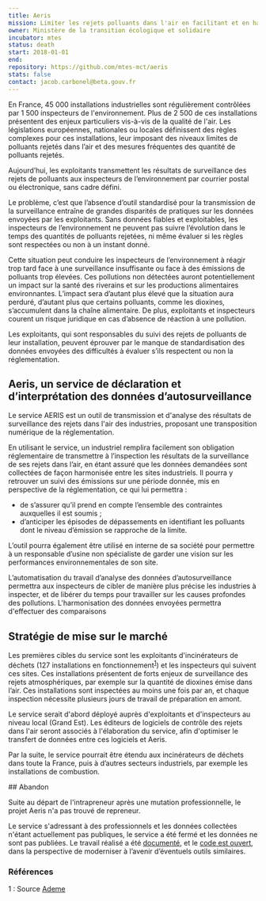 ```yaml
---
title: Aeris
mission: Limiter les rejets polluants dans l'air en facilitant et en harmonisant la déclaration et le suivi des émissions des industriels
owner: Ministère de la transition écologique et solidaire
incubator: mtes
status: death
start: 2018-01-01
end:
repository: https://github.com/mtes-mct/aeris
stats: false
contact: jacob.carbonel@beta.gouv.fr
---
```


En France, 45 000 installations industrielles sont régulièrement contrôlées par 1 500 inspecteurs de l'environnement.
Plus de 2 500 de ces installations présentent des enjeux particuliers vis-à-vis de la qualité de l'air.
Les législations européennes, nationales ou locales définissent des règles complexes pour ces installations, leur imposant des niveaux limites de polluants rejetés dans l’air et des mesures fréquentes des quantité de polluants rejetés.

Aujourd’hui, les exploitants transmettent les résultats de surveillance des rejets de polluants aux inspecteurs de l’environnement par courrier postal ou électronique, sans cadre défini.

Le problème, c’est que l’absence d’outil standardisé pour la transmission de la surveillance entraîne de grandes disparités de pratiques sur les données envoyées par les exploitants.
Sans données fiables et exploitables, les inspecteurs de l’environnement ne peuvent pas suivre l’évolution dans le temps des quantités de polluants rejetées, ni même évaluer si les règles sont respectées ou non à un instant donné.

Cette situation peut conduire les inspecteurs de l’environnement à réagir trop tard face à une surveillance insuffisante ou face à des émissions de polluants trop élevées.
Ces pollutions non détectées auront potentiellement un impact sur la santé des riverains et sur les productions alimentaires environnantes.
L’impact sera d’autant plus élevé que la situation aura perduré, d’autant plus que certains polluants, comme les dioxines, s’accumulent dans la chaîne alimentaire.
De plus, exploitants et inspecteurs courent un risque juridique en cas d’absence de réaction à une pollution.

Les exploitants, qui sont responsables du suivi des rejets de polluants de leur installation, peuvent éprouver par le manque de standardisation des données envoyées des difficultés à évaluer s’ils respectent ou non la réglementation.

## Aeris, un service de déclaration et d’interprétation des données d’autosurveillance

Le service AERIS est un outil de transmission et d'analyse des résultats de surveillance des rejets dans l'air des industries, proposant une transposition numérique de la réglementation.

En utilisant le service, un industriel remplira facilement son obligation réglementaire de transmettre à l’inspection les résultats de la surveillance de ses rejets dans l’air, en étant assuré que les données demandées sont collectées de façon harmonisée entre les sites industriels.
Il pourra y retrouver un suivi des émissions sur une période donnée, mis en perspective de la réglementation, ce qui  lui permettra :
- de s’assurer qu’il prend en compte l’ensemble des contraintes auxquelles il est soumis ;
- d’anticiper les épisodes de dépassements en identifiant les polluants dont le niveau d’émission se rapproche de la limite.

L’outil pourra également être utilisé en interne de sa société pour permettre à un responsable d’usine non spécialiste de garder une vision sur les performances environnementales de son site.

L’automatisation du travail d’analyse des données d’autosurveillance permettra aux inspecteurs de cibler de manière plus précise les industries à inspecter, et de libérer du temps pour travailler sur les causes profondes des pollutions. L'harmonisation des données envoyées permettra d'effectuer des comparaisons

## Stratégie de mise sur le marché

Les premières cibles du service sont les exploitants d'incinérateurs de déchets (127 installations en fonctionnement<sup>[1](#note1)</sup>) et les inspecteurs qui suivent ces sites.
Ces installations présentent de forts enjeux de surveillance des rejets atmosphériques, par exemple sur la quantité de dioxines émise dans l’air.
Ces installations sont inspectées au moins une fois par an, et chaque inspection nécessite plusieurs jours de travail de préparation en amont.

Le service serait d'abord déployé auprès d'exploitants et d'inspecteurs au niveau local (Grand Est). Les éditeurs de logiciels de contrôle des rejets dans l'air seront associés à l'élaboration du service, afin d'optimiser le transfert de données entre ces logiciels et Aeris.

Par la suite, le service pourrait être étendu aux incinérateurs de déchets dans toute la France, puis à d’autres secteurs industriels, par exemple les installations de combustion.

## Abandon

Suite au départ de l'intrapreneur après une mutation professionnelle, le projet Aeris n'a pas trouvé de repreneur.

Le service s'adressant à des professionnels et les données collectées n'étant actuellement pas publiques, le service a été fermé et les données ne sont pas publiées. Le travail réalisé a été [documenté](https://github.com/MTES-MCT/aeris/tree/master/documentation), et le [code est ouvert](https://github.com/mtes-mct/aeris), dans la perspective de moderniser à l’avenir d’éventuels outils similaires.

### Références

<a name="note1">1</a> : Source [Ademe](http://www.ademe.fr/expertises/dechets/passer-a-laction/valorisation-energetique/dossier/lincineration/lessentiel-lincineration)

